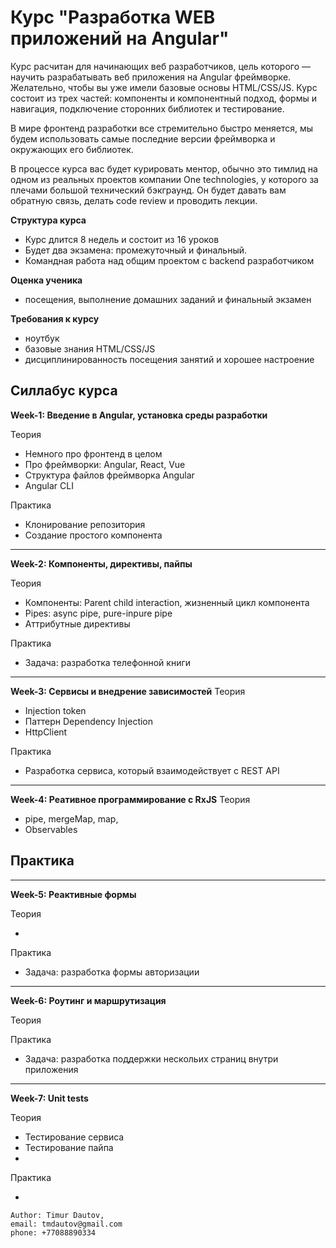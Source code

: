 # Курс "Разработка WEB приложений на Angular"

Курс расчитан для начинающих веб разработчиков, цель которого — научить разрабатывать веб приложения на Angular фреймворке. Желательно, чтобы вы уже имели базовые основы HTML/CSS/JS. Курс состоит из трех частей: компоненты и компонентный подход, формы и навигация, подключение сторонних библиотек и тестирование.

В мире фронтенд разработки все стремительно быстро меняется, мы будем использовать самые последние версии фреймворка и окружающих его библиотек. 

В процессе курса вас будет курировать ментор, обычно это тимлид на одном из реальных проектов компании One technologies, у которого за плечами большой технический бэкграунд. Он будет давать вам обратную связь, делать code review и проводить лекции. 

**Структура курса**

- Курс длится 8 недель и состоит из 16 уроков 
- Будет два экзамена: промежуточный и финальный.
- Командная работа над общим проектом с backend разработчиком
  

**Оценка ученика**

- посещения, выполнение домашних заданий и финальный экзамен

**Требования к курсу**

- ноутбук
- базовые знания HTML/CSS/JS
- дисциплинированность посещения занятий и хорошее настроение



## Силлабус курса

**Week-1: Введение в Angular, установка среды разработки**

Теория

- Немного про фронтенд в целом
- Про фреймворки: Angular, React, Vue
- Структура файлов фреймворка Angular
- Angular CLI

Практика

- Клонирование репозитория
- Создание простого компонента

------

**Week-2: Компоненты, директивы, пайпы**

Теория

- Компоненты: Parent child interaction, жизненный цикл компонента
- Pipes: async pipe, pure-inpure pipe
- Аттрибутные директивы

Практика
- Задача: разработка телефонной книги

------

**Week-3: Сервисы и внедрение зависимостей**
Теория
- Injection token
- Паттерн Dependency Injection
- HttpClient

Практика

- Разработка сервиса, который взаимодействует с REST API

------

**Week-4: Реативное программирование с RxJS**
Теория
- pipe, mergeMap, map, 
- Observables

Практика
- 

------

**Week-5: Реактивные формы**

Теория

- 

Практика

- Задача: разработка формы авторизации

------

**Week-6: Роутинг и маршрутизация**

Теория

Практика

- Задача: разработка поддержки нескольих страниц внутри приложения

------

**Week-7: Unit tests**

Теория

- Тестирование сервиса
- Тестирование пайпа
- 

Практика

- 



```
Author: Timur Dautov,
email: tmdautov@gmail.com
phone: +77088890334
```


